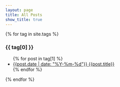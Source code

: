 ```yaml
---
layout: page
title: All Posts
show_title: true
---
```


{% for tag in site.tags %}
<h3>{{ tag[0] }}</h3>
<ul class="plain-list">
{% for post in tag[1] %}
<li>
    <a href="{{ post.url }}">{{post.date | date: "%Y-%m-%d"}} {{post.title}}</a>
</li>
{% endfor %}
</ul>
{% endfor %}